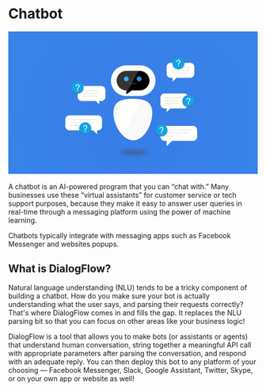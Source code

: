 # Chatbot

<img src = "../images/chatbot.png" style="zoom:88%;" >

A chatbot is an AI-powered program that you can “chat with.” Many businesses use these “virtual assistants” for customer service or tech support purposes, because they make it easy to answer user queries in real-time through a messaging platform using the power of machine learning.

Chatbots typically integrate with messaging apps such as Facebook Messenger and websites popups.

## What is DialogFlow?

Natural language understanding (NLU) tends to be a tricky component of building a chatbot. How do you make sure your bot is actually understanding what the user says, and parsing their requests correctly? That's where DialogFlow comes in and fills the gap. It replaces the NLU parsing bit so that you can focus on other areas like your business logic!

DialogFlow is a tool that allows you to make bots (or assistants or agents) that understand human conversation, string together a meaningful API call with appropriate parameters after parsing the conversation, and respond with an adequate reply. You can then deploy this bot to any platform of your choosing — Facebook Messenger, Slack, Google Assistant, Twitter, Skype, or on your own app or website as well!
